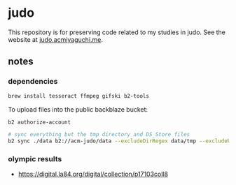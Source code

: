 # judo

This repository is for preserving code related to my studies in judo.
See the website at [judo.acmiyaguchi.me](https://judo.acmiyaguchi.me).

## notes

### dependencies

```bash
brew install tesseract ffmpeg gifski b2-tools
```

To upload files into the public backblaze bucket:

```bash
b2 authorize-account

# sync everything but the tmp directory and DS_Store files
b2 sync ./data b2://acm-judo/data --excludeDirRegex data/tmp --excludeRegex DS_Store
```

### olympic results

- https://digital.la84.org/digital/collection/p17103coll8
